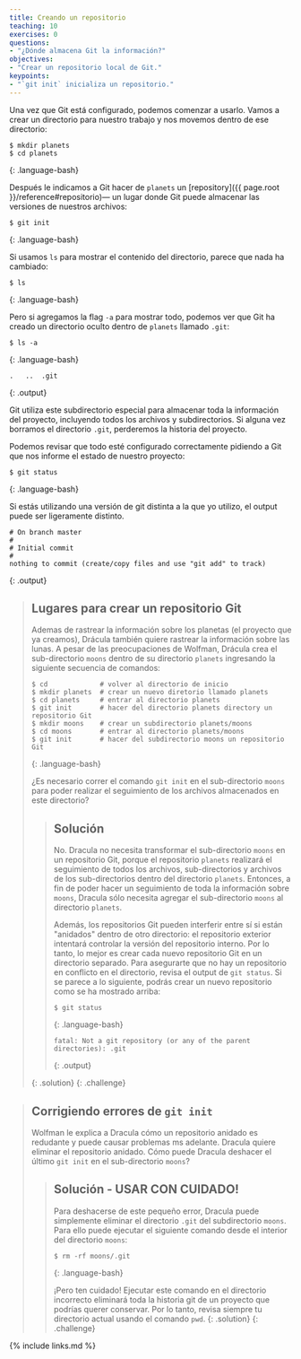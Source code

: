 ```yaml
---
title: Creando un repositorio
teaching: 10
exercises: 0
questions:
- "¿Dónde almacena Git la información?"
objectives:
- "Crear un repositorio local de Git."
keypoints:
- "`git init` inicializa un repositorio."
---
```


Una vez que Git está configurado,
podemos comenzar a usarlo.
Vamos a crear un directorio para nuestro trabajo y nos movemos dentro de ese directorio:

~~~
$ mkdir planets
$ cd planets
~~~
{: .language-bash}

Después le indicamos a Git hacer de `planets` un [repository]({{ page.root }}/reference#repositorio)— un lugar donde
Git puede almacenar las versiones de nuestros archivos:

~~~
$ git init
~~~
{: .language-bash}

Si usamos `ls` para mostrar el contenido del directorio,
parece que nada ha cambiado:

~~~
$ ls
~~~
{: .language-bash}

Pero si agregamos la flag `-a` para mostrar todo,
podemos ver que Git ha creado un directorio oculto dentro de `planets` llamado `.git`:

~~~
$ ls -a
~~~
{: .language-bash}

~~~
.	..	.git
~~~
{: .output}

Git utiliza este subdirectorio especial para almacenar toda la información del proyecto, incluyendo todos los archivos y subdirectorios. Si alguna vez borramos el directorio `.git`,
perderemos la historia del proyecto.

Podemos revisar que todo esté configurado correctamente
pidiendo a Git que nos informe el estado de nuestro proyecto:

~~~
$ git status
~~~
{: .language-bash}

Si estás utilizando una versión de git distinta a la que yo utilizo, el output puede ser ligeramente distinto. 

~~~
# On branch master
#
# Initial commit
#
nothing to commit (create/copy files and use "git add" to track)
~~~
{: .output}

> ## Lugares para crear un repositorio Git
>
> Ademas de rastrear la información sobre los planetas (el proyecto que ya creamos), Drácula también quiere 
> rastrear la información sobre las lunas. A pesar de las preocupaciones de Wolfman, Drácula crea el sub-directorio 
> `moons` dentro de su directorio `planets` ingresando la siguiente secuencia de comandos:
>
> ~~~
> $ cd             # volver al directorio de inicio
> $ mkdir planets  # crear un nuevo diretorio llamado planets
> $ cd planets     # entrar al directorio planets
> $ git init       # hacer del directorio planets directory un repositorio Git
> $ mkdir moons    # crear un subdirectorio planets/moons
> $ cd moons       # entrar al directorio planets/moons
> $ git init       # hacer del subdirectorio moons un repositorio Git
> ~~~
> {: .language-bash}
>
> ¿Es necesario correr el comando `git init` en el sub-directorio `moons` para poder realizar el seguimiento de los archivos almacenados en este directorio?
>
> > ## Solución
> >
> > No. Dracula no necesita transformar el sub-directorio `moons` en un repositorio Git, 
> > porque el repositorio `planets` realizará el seguimiento de todos los archivos, 
> > sub-directorios y archivos de los sub-directorios dentro del directorio `planets`. 
> > Entonces, a fin de poder hacer un seguimiento de toda la información sobre `moons`, 
> > Dracula sólo necesita agregar el sub-directorio `moons` al directorio `planets`.
> >
> > Además, los repositorios Git pueden interferir entre sí si están "anidados" dentro de
> > otro directorio: el repositorio exterior intentará controlar la versión 
> > del repositorio interno. Por lo tanto, lo mejor es crear cada nuevo repositorio Git 
> > en un directorio separado. Para asegurarte que no hay un repositorio en conflicto
> > en el directorio, revisa el output de `git status`. Si se parece a 
> > lo siguiente, podrás crear un nuevo  repositorio como se ha mostrado 
> > arriba:
> >
> > ~~~
> > $ git status
> > ~~~
> > {: .language-bash}
> >
> > ~~~
> > fatal: Not a git repository (or any of the parent directories): .git
> > ~~~
> > {: .output}
> >
> {: .solution}
{: .challenge}

> ## Corrigiendo errores de `git init`
>
> Wolfman le explica a Dracula cómo un repositorio anidado es redudante y puede causar problemas ms adelante. 
> Dracula quiere eliminar el repositorio anidado. Cómo puede Dracula deshacer el último `git init` en el sub-directorio `moons`?
>
> > ## Solución - USAR CON CUIDADO!
> >
> > Para deshacerse de este pequeño error, Dracula puede simplemente eliminar el directorio `.git`
> > del subdirectorio `moons`. Para ello puede ejecutar el siguiente comando desde el interior del directorio `moons`:
> >
> > ~~~
> > $ rm -rf moons/.git
> > ~~~
> > {: .language-bash}
> >
> > ¡Pero ten cuidado! Ejecutar este comando en el directorio incorrecto eliminará
> > toda la historia git de un proyecto que podrías querer conservar. 
> > Por lo tanto, revisa siempre tu directorio actual usando el comando `pwd`.
> {: .solution}
{: .challenge}


{% include links.md %}

